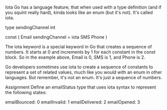Iota
Go has a language feature, that when used with a type definition (and if you squint really hard), kinda looks like an enum (but it's not). It's called iota.

type sendingChannel int

const (
    Email sendingChannel = iota
    SMS
    Phone
)

The iota keyword is a special keyword in Go that creates a sequence of numbers. It starts at 0 and increments by 1 for each constant in the const block. So in the example above, Email is 0, SMS is 1, and Phone is 2.

Go developers sometimes use iota to create a sequence of constants to represent a set of related values, much like you would with an enum in other languages. But remember, it's not an enum. It's just a sequence of numbers.

Assignment
Define an emailStatus type that uses iota syntax to represent the following states:

emailBounced: 0
emailInvalid: 1
emailDelivered: 2
emailOpened: 3




